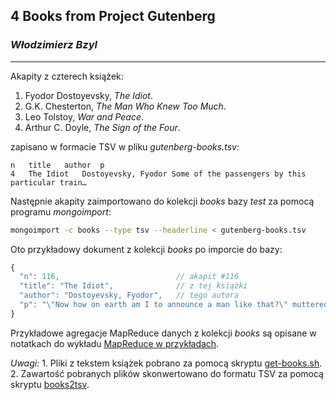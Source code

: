 ## 4 Books from Project Gutenberg

### *Włodzimierz Bzyl*

--------

Akapity z czterech książek:

1. Fyodor Dostoyevsky, *The Idiot*.
2. G.K. Chesterton, *The Man Who Knew Too Much*.
3. Leo Tolstoy, *War and Peace*.
4. Arthur C. Doyle, *The Sign of the Four*.

zapisano w formacie TSV w pliku _gutenberg-books.tsv_:

```tsv
n	title	author	p
4	The Idiot	Dostoyevsky, Fyodor	Some of the passengers by this particular train…
```

Następnie akapity zaimportowano do kolekcji *books* bazy *test*
za pomocą programu *mongoimport*:

```sh
mongoimport -c books --type tsv --headerline < gutenberg-books.tsv
```

Oto przykładowy dokument z kolekcji *books* po imporcie do bazy:

```js
{
  "n": 116,                          // akapit #116
  "title": "The Idiot",              // z tej książki
  "author": "Dostoyevsky, Fyodor",   // tego autora
  "p": "\"Now how on earth am I to announce a man like that?\" muttered the servant. …"
}
```

Przykładowe agregacje MapReduce danych z kolekcji *books*
są opisane w notatkach do wykładu
[MapReduce w przykładach](http://sinatra.local/nosql/mongodb-mapreduce).

*Uwagi:* 1. Pliki z tekstem książek pobrano za pomocą skryptu
[get-books.sh](/scripts/wbzyl/get-books.sh).
2. Zawartość pobranych plików skonwertowano do formatu TSV za pomocą
skryptu [books2tsv](/scripts/wbzyl/books2tsv.rb).
